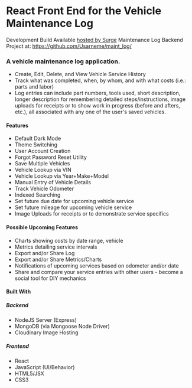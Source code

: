 # React Front End for the Vehicle Maintenance Log

Development Build Available [hosted by Surge](http://mlfe.surge.sh/ "Maintenance Log Frontend Development Build")
Maintenance Log Backend Project at: https://github.com/Usarneme/maint_log/

### A vehicle maintenance log application. 
- Create, Edit, Delete, and View Vehicle Service History
- Track what was completed, when, by whom, and with what costs (i.e.: parts and labor)
- Log entries can include part numbers, tools used, short description, longer description for remembering detailed steps/instructions, image uploads for receipts or to show work in progress (before and afters, etc.), all associated with any one of the user's saved vehicles. 

#### Features
- Default Dark Mode
- Theme Switching
- User Account Creation
- Forgot Password Reset Utility
- Save Multiple Vehicles
- Vehicle Lookup via VIN
- Vehicle Lookup via Year+Make+Model
- Manual Entry of Vehicle Details
- Track Vehicle Odometer
- Indexed Searching
- Set future due date for upcoming vehicle service
- Set future mileage for upcoming vehicle service
- Image Uploads for receipts or to demonstrate service specifics

#### Possible Upcoming Features
- Charts showing costs by date range, vehicle
- Metrics detailing service intervals
- Export and/or Share Log 
- Export and/or Share Metrics/Charts
- Notifications of upcoming services based on odometer and/or date
- Share and compare your service entries with other users - become a social tool for DIY mechanics

#### Built With
##### Backend
- NodeJS Server (Express)
- MongoDB (via Mongoose Node Driver)
- Cloudinary Image Hosting
##### Frontend
- React
- JavaScript (UI/Behavior)
- HTML5/JSX
- CSS3
